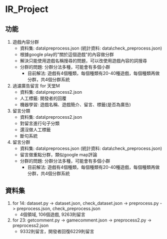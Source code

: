 # IR_Project
## 功能
1. 遊戲內容分群
    - 資料集: data\preprocess.json (統計資料: data\check_preprocess.json)
    - 根據google play的"關於這個遊戲"的內容做分群
    - 解決只能使用遊戲名稱搜尋的問題，可以改使用遊戲內容的詞搜尋
    - 分群的問題: 分群分法多種，可能會有多個小群
        - 目前解法: 遊戲有4個種類，每個種類有20-40種遊戲，每個種類再做分群，共4個分群系統
2. 過濾廣告留言 for 天堂M
    - 資料集: data\preprocess2.json
    - 人工標籤: 開發者的回覆
    - 機器學習: 遊戲名稱、遊戲簡介、留言、標籤(是否為廣告)
3. 留言分類
    - 資料集: data\preprocess2.json
    - 對留言進行句子分類
    - 還沒做人工標籤
    - 斷句系統
4. 留言分群
    - 資料集: data\preprocess.json (統計資料: data\check_preprocess.json)
    - 留言做重點分群，類似google map評論
    - 分群的問題: 分群分法多種，可能會有多個小群
        - 目前解法: 遊戲有4個種類，每個種類有20-40種遊戲，每個種類再做分群，共4個分群系統

## 資料集
1. for 14: dataset.py -> dataset.json, check_dataset.json -> preprocess.py -> preprocess.json, check_preprocess.json
    - 4個領域, 106個遊戲, 9263則留言
2. for 23: getcomment.py -> gamecomment.json -> preprocess2.py -> preprocess2.json
    - 9332則留言，開發者回復6229則留言